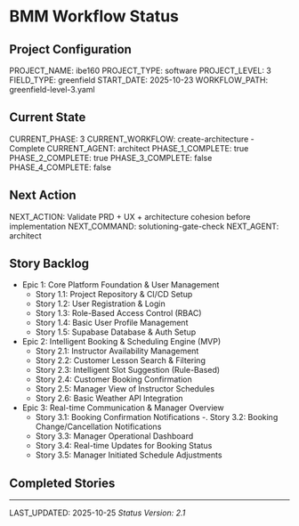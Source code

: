 # BMM Workflow Status

## Project Configuration

PROJECT_NAME: ibe160
PROJECT_TYPE: software
PROJECT_LEVEL: 3
FIELD_TYPE: greenfield
START_DATE: 2025-10-23
WORKFLOW_PATH: greenfield-level-3.yaml

## Current State

CURRENT_PHASE: 3
CURRENT_WORKFLOW: create-architecture - Complete
CURRENT_AGENT: architect
PHASE_1_COMPLETE: true
PHASE_2_COMPLETE: true
PHASE_3_COMPLETE: false
PHASE_4_COMPLETE: false

## Next Action

NEXT_ACTION: Validate PRD + UX + architecture cohesion before implementation
NEXT_COMMAND: solutioning-gate-check
NEXT_AGENT: architect

## Story Backlog

- Epic 1: Core Platform Foundation & User Management
  - Story 1.1: Project Repository & CI/CD Setup
  - Story 1.2: User Registration & Login
  - Story 1.3: Role-Based Access Control (RBAC)
  - Story 1.4: Basic User Profile Management
  - Story 1.5: Supabase Database & Auth Setup
- Epic 2: Intelligent Booking & Scheduling Engine (MVP)
  - Story 2.1: Instructor Availability Management
  - Story 2.2: Customer Lesson Search & Filtering
  - Story 2.3: Intelligent Slot Suggestion (Rule-Based)
  - Story 2.4: Customer Booking Confirmation
  - Story 2.5: Manager View of Instructor Schedules
  - Story 2.6: Basic Weather API Integration
- Epic 3: Real-time Communication & Manager Overview
  - Story 3.1: Booking Confirmation Notifications
  -. Story 3.2: Booking Change/Cancellation Notifications
  - Story 3.3: Manager Operational Dashboard
  - Story 3.4: Real-time Updates for Booking Status
  - Story 3.5: Manager Initiated Schedule Adjustments

## Completed Stories



---

LAST_UPDATED: 2025-10-25
_Status Version: 2.1_